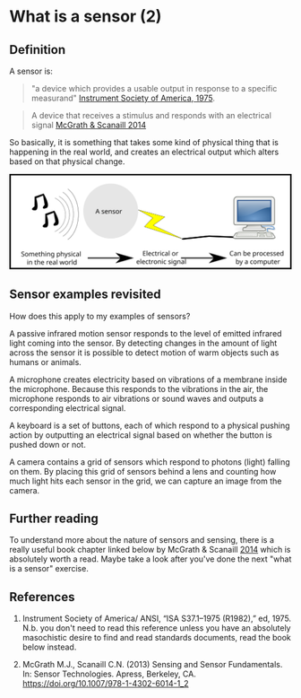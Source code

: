 # What is a sensor (2)
## Definition

A sensor is: 
> "a device which provides a usable output in response to a specific measurand" [Instrument Society of America, 1975](#isa). 

> A device that receives a stimulus and responds with an electrical signal [McGrath & Scanaill 2014](#mands)

So basically, it is something that takes some kind of physical thing that is happening in the real world, and creates an electrical output which alters based on that physical change.

![A sensor responds to a physical quantity from the real world by altering an electric signal which may then be processed by a computer or other electrical devices.](images/sensor_diagram1.svg "A sensor responds to a physical quantity from the real world by altering an electric signal which may then be processed by a computer or other electrical devices.")

## Sensor examples revisited

How does this apply to my examples of sensors?

A passive infrared motion sensor responds to the level of emitted infrared light coming into the sensor. By detecting changes in the amount of light across the sensor it is possible to detect motion of warm objects such as humans or animals.

A microphone creates electricity based on vibrations of a membrane inside the microphone. Because this responds to the vibrations in the air, the microphone responds to air vibrations or sound waves and outputs a corresponding electrical signal.

A keyboard is a set of buttons, each of which respond to a physical pushing action by outputting an electrical signal based on whether the button is pushed down or not.

A camera contains a grid of sensors which respond to photons (light) falling on them. By placing this grid of sensors behind a lens and counting how much light hits each sensor in the grid, we can capture an image from the camera.

## Further reading

To understand more about the nature of sensors and sensing, there is a really useful book chapter linked below by McGrath & Scanaill [2014](#mands) which is absolutely worth a read. Maybe take a look after you've done the next "what is a sensor" exercise.


## References

1. <a id="isa"></a> Instrument Society of America/ ANSI, “ISA S37.1–1975 (R1982),” ed, 1975. N.b. you don't need to read this reference unless you have an absolutely masochistic desire to find and read standards documents, read the book below instead. 

2. <a id="mands"></a>McGrath M.J., Scanaill C.N. (2013) Sensing and Sensor Fundamentals. In: Sensor Technologies. Apress, Berkeley, CA. https://doi.org/10.1007/978-1-4302-6014-1_2

